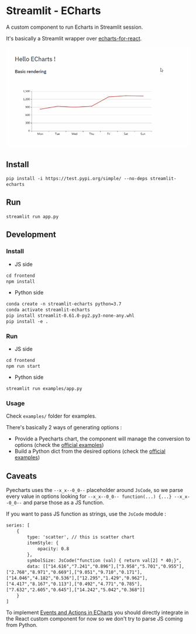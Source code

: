 # Streamlit - ECharts

A custom component to run Echarts in Streamlit session.

It's basically a Streamlit wrapper over [echarts-for-react](https://github.com/hustcc/echarts-for-react).

![](./img/demo.gif)

## Install

```shell script
pip install -i https://test.pypi.org/simple/ --no-deps streamlit-echarts
```

## Run

```shell script
streamlit run app.py
```

## Development 

### Install

* JS side

```shell script
cd frontend
npm install
```

* Python side 

```shell script
conda create -n streamlit-echarts python=3.7
conda activate streamlit-echarts
pip install streamlit-0.61.0-py2.py3-none-any.whl
pip install -e .
```

### Run

* JS side

```shell script
cd frontend
npm run start
```

* Python side

```shell script
streamlit run examples/app.py
```

### Usage

Check `examples/` folder for examples.

There's basically 2 ways of generating options :
* Provide a Pyecharts chart, the component will manage the conversion to options (check the [official examples](https://gallery.pyecharts.org/#/))
* Build a Python dict from the desired options (check the [official examples](https://echarts.apache.org/examples/en/index.html))

## Caveats

Pyecharts uses the `--x_x--0_0--` placeholder around `JsCode`, so we parse every value in options
looking for `--x_x--0_0-- function(...) {...} --x_x--0_0--` and parse those as a JS function.

If you want to pass JS function as strings, use the `JsCode` module :

``` 
series: [
    {
        type: 'scatter', // this is scatter chart
        itemStyle: {
            opacity: 0.8
        },
        symbolSize: JsCode("function (val) { return val[2] * 40;}",
        data: [["14.616","7.241","0.896"],["3.958","5.701","0.955"],["2.768","8.971","0.669"],["9.051","9.710","0.171"],["14.046","4.182","0.536"],["12.295","1.429","0.962"],["4.417","8.167","0.113"],["0.492","4.771","0.785"],["7.632","2.605","0.645"],["14.242","5.042","0.368"]]
    }
]
```

To implement [Events and Actions in ECharts](https://echarts.apache.org/en/tutorial.html#Events%20and%20Actions%20in%20ECharts)
you should directly integrate in the React custom component for now so we don't try to parse JS coming from Python.